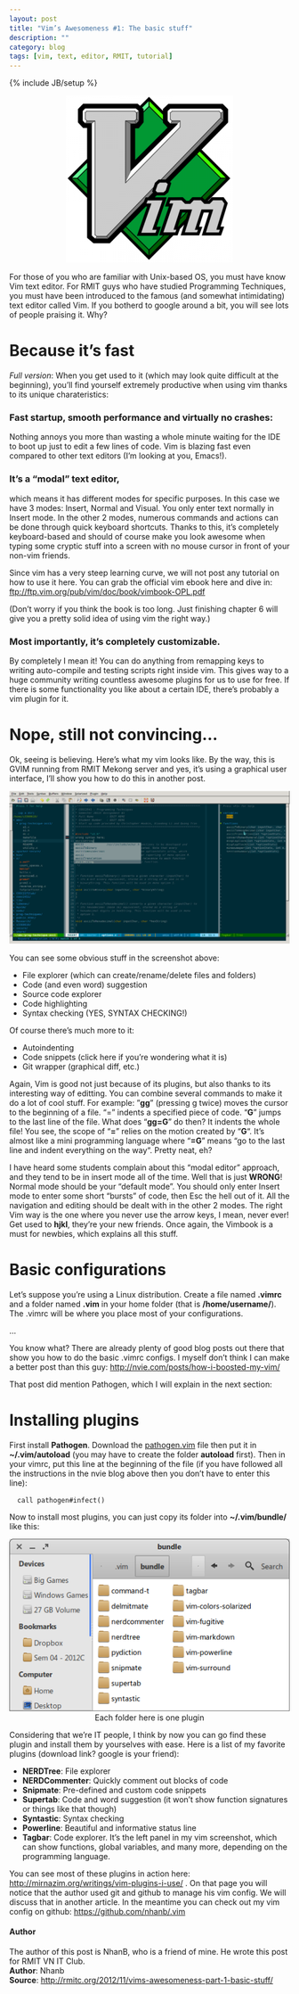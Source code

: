 ```yaml
---
layout: post
title: "Vim’s Awesomeness #1: The basic stuff"
description: ""
category: blog
tags: [vim, text, editor, RMIT, tutorial]
---
```

{% include JB/setup %}

<p align="center"><img src="/files/2012-12-27-vims-awesomeness-1-the-basic-stuff/logo.png" /></p>
For those of you who are familiar with Unix-based OS, you must have know Vim text editor.  
For RMIT guys who have studied Programming Techniques, you must have been introduced to the famous (and somewhat intimidating) text editor called Vim. If you botherd to google around a bit, you will see lots of people praising it. Why?

# Because it’s fast

*Full version*: When you get used to it (which may look quite difficult at the beginning), you’ll find yourself extremely productive when using vim thanks to its unique charateristics:

### Fast startup, smooth performance and virtually no crashes:

Nothing annoys you more than wasting a whole minute waiting for the IDE to boot up just to edit a few lines of code. Vim is blazing fast even compared to other text editors (I’m looking at you, Emacs!).

### It’s a “modal” text editor,

which means it has different modes for specific purposes. In this case we have 3 modes: Insert, Normal and Visual. You only enter text normally in Insert mode. In the other 2 modes, numerous commands and actions can be done through quick keyboard shortcuts. Thanks to this, it’s completely keyboard-based and should of course make you look awesome when typing some cryptic stuff into a screen with no mouse cursor in front of your non-vim friends.

Since vim has a very steep learning curve, we will not post any tutorial on how to use it here. You can grab the official vim ebook here and dive in: <ftp://ftp.vim.org/pub/vim/doc/book/vimbook-OPL.pdf>

(Don’t worry if you think the book is too long. Just finishing chapter 6 will give you a pretty solid idea of using vim the right way.)

### Most importantly, it’s **completely customizable**.

By completely I mean it! You can do anything from remapping keys to writing auto-compile and testing scripts right inside vim. This gives way to a huge community writing countless awesome plugins for us to use for free. If there is some functionality you like about a certain IDE, there’s probably a vim plugin for it.

# Nope, still not convincing…

Ok, seeing is believing. Here’s what my vim looks like. By the way, this is GVIM running from RMIT Mekong server and yes, it’s using a graphical user interface, I’ll show you how to do this in another post.

<p align="center"><img src="/files/2012-12-27-vims-awesomeness-1-the-basic-stuff/gvim.png" /></p>

You can see some obvious stuff in the screenshot above:

* File explorer (which can create/rename/delete files and folders)
* Code (and even word) suggestion
* Source code explorer
* Code highlighting
* Syntax checking (YES, SYNTAX CHECKING!)

Of course there’s much more to it:

* Autoindenting
* Code snippets (click here if you’re wondering what it is)
* Git wrapper (graphical diff, etc.)

Again, Vim is good not just because of its plugins, but also thanks to its interesting way of editting. You can combine several commands to make it do a lot of cool stuff. For example: ”**gg**” (pressing g twice) moves the cursor to the beginning of a file. “=” indents a specified piece of code. “**G**” jumps to the last line of the file. What does “**gg=G**” do then? It indents the whole file! You see, the scope of “**=**” relies on the motion created by “**G**“. It’s almost like a mini programming language where “**=G**” means “go to the last line and indent everything on the way“. Pretty neat, eh?

I have heard some students complain about this “modal editor” approach, and they tend to be in insert mode all of the time. Well that is just **WRONG**! Normal mode should be your “default mode”. You should only enter Insert mode to enter some short “bursts” of code, then Esc the hell out of it. All the navigation and editing should be dealt with in the other 2 modes. The right Vim way is the one where you never use the arrow keys, I mean, never ever! Get used to **hjkl**, they’re your new friends. Once again, the Vimbook is a must for newbies, which explains all this stuff.

# Basic configurations

Let’s suppose you’re using a Linux distribution. Create a file named **.vimrc** and a folder named **.vim** in your home folder (that is **/home/username/**). The .vimrc will be where you place most of your configurations.

…

You know what? There are already plenty of good blog posts out there that show you how to do the basic .vimrc configs. I myself don’t think I can make a better post than this guy: <http://nvie.com/posts/how-i-boosted-my-vim/>

That post did mention Pathogen, which I will explain in the next section:

# Installing plugins

First install **Pathogen**. Download the [pathogen.vim](https://raw.github.com/tpope/vim-pathogen/master/autoload/pathogen.vim) file then put it in **~/.vim/autoload** (you may have to create the folder **autoload** first). Then in your vimrc, put this line at the beginning of the file (if you have followed all the instructions in the nvie blog above then you don’t have to enter this line):

	  call pathogen#infect()

Now to install most plugins, you can just copy its folder into **~/.vim/bundle/** like this:

<p align="center"><img src="/files/2012-12-27-vims-awesomeness-1-the-basic-stuff/bundle.png" /><br/>
Each folder here is one plugin</p>

Considering that we’re IT people, I think by now you can go find these plugin and install them by yourselves with ease. Here is a list of my favorite plugins (download link? google is your friend):

* **NERDTree**: File explorer
* **NERDCommenter**: Quickly comment out blocks of code
* **Snipmate**: Pre-defined and custom code snippets
* **Supertab**: Code and word suggestion (it won’t show function signatures or things like that though)
* **Syntastic**: Syntax checking
* **Powerline**: Beautiful and informative status line
* **Tagbar**: Code explorer. It’s the left panel in my vim screenshot, which can show functions, global variables, and many more, depending on the programming language.

You can see most of these plugins in action here: <http://mirnazim.org/writings/vim-plugins-i-use/> . On that page you will notice that the author used git and github to manage his vim config. We will discuss that in another article. In the meantime you can check out my vim config on github: <https://github.com/nhanb/.vim>

#### Author
The author of this post is NhanB, who is a friend of mine. He wrote this post for RMIT VN IT Club.  
**Author**: Nhanb  
**Source**: <http://rmitc.org/2012/11/vims-awesomeness-part-1-basic-stuff/>